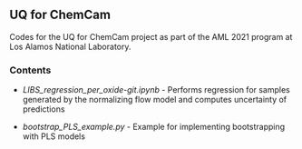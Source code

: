 ## UQ for ChemCam
Codes for the UQ for ChemCam project as part of the AML 2021 program at Los Alamos National Laboratory.

### Contents

* _LIBS_regression_per_oxide-git.ipynb_ - Performs regression for samples generated by the normalizing flow model and computes uncertainty of predictions

* _bootstrap_PLS_example.py_ - Example for implementing bootstrapping with PLS models
